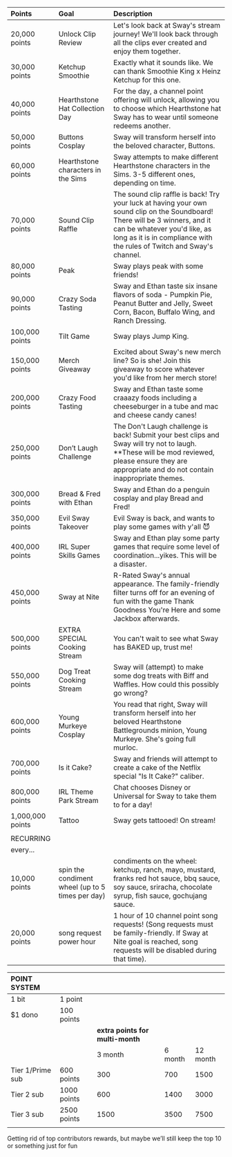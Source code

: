 

| Points | Goal | Description |
| :---- | :---- | :---- |
| 20,000 points | Unlock Clip Review | Let's look back at Sway's stream journey\! We'll look back through all the clips ever created and enjoy them together. |
| 30,000 points | Ketchup Smoothie | Exactly what it sounds like. We can thank Smoothie King x Heinz Ketchup for this one. |
| 40,000 points | Hearthstone Hat Collection Day | For the day, a channel point offering will unlock, allowing you to choose which Hearthstone hat Sway has to wear until someone redeems another. |
| 50,000 points | Buttons Cosplay | Sway will transform herself into the beloved character, Buttons. |
| 60,000 points | Hearthstone characters in the Sims | Sway attempts to make different Hearthstone characters in the Sims. 3-5 different ones, depending on time. |
| 70,000 points | Sound Clip Raffle | The sound clip raffle is back\! Try your luck at having your own sound clip on the Soundboard\! There will be 3 winners, and it can be whatever you'd like, as long as it is in compliance with the rules of Twitch and Sway's channel. |
| 80,000 points | Peak | Sway plays peak with some friends\! |
| 90,000 points | Crazy Soda Tasting | Sway and Ethan taste six insane flavors of soda \- Pumpkin Pie, Peanut Butter and Jelly, Sweet Corn, Bacon, Buffalo Wing, and Ranch Dressing. |
| 100,000 points | Tilt Game | Sway plays Jump King. |
| 150,000 points | Merch Giveaway | Excited about Sway's new merch line? So is she\! Join this giveaway to score whatever you'd like from her merch store\! |
| 200,000 points | Crazy Food Tasting | Sway and Ethan taste some craaazy foods including a cheeseburger in a tube and mac and cheese candy canes\! |
| 250,000 points | Don’t Laugh Challenge | The Don't Laugh challenge is back\! Submit your best clips and Sway will try not to laugh. \*\*These will be mod reviewed, please ensure they are appropriate and do not contain inappropriate themes. |
| 300,000 points | Bread & Fred with Ethan | Sway and Ethan do a penguin cosplay and play Bread and Fred\! |
| 350,000 points | Evil Sway Takeover | Evil Sway is back, and wants to play some games with y'all 😈 |
| 400,000 points | IRL Super Skills Games | Sway and Ethan play some party games that require some level of coordination...yikes. This will be a disaster. |
| 450,000 points | Sway at Nite | R-Rated Sway's annual appearance. The family-friendly filter turns off for an evening of fun with the game Thank Goodness You're Here and some Jackbox afterwards. |
| 500,000 points | EXTRA SPECIAL Cooking Stream | You can't wait to see what Sway has BAKED up, trust me\! |
| 550,000 points | Dog Treat Cooking Stream | Sway will (attempt) to make some dog treats with Biff and Waffles. How could this possibly go wrong? |
| 600,000 points | Young Murkeye Cosplay | You read that right, Sway will transform herself into her beloved Hearthstone Battlegrounds minion, Young Murkeye. She's going full murloc. |
| 700,000 points | Is it Cake? | Sway and friends will attempt to create a cake of the Netflix special "Is It Cake?" caliber. |
| 800,000 points | IRL Theme Park Stream | Chat chooses Disney or Universal for Sway to take them to for a day\! |
| 1,000,000 points | Tattoo | Sway gets tattooed\! On stream\! |
|  |  |  |
| RECURRING |  |  |
| every... |  |  |
| 10,000 points | spin the condiment wheel (up to 5 times per day) | condiments on the wheel: ketchup, ranch, mayo, mustard, franks red hot sauce, bbq sauce, soy sauce, sriracha, chocolate syrup, fish sauce, gochujang sauce. |
| 20,000 points | song request power hour | 1 hour of 10 channel point song requests\! (Song requests must be family-friendly. If Sway at Nite goal is reached, song requests will be disabled during that time). |

| POINT SYSTEM |  |  |  |  |
| :---- | :---- | ----- | ----- | ----- |
| 1 bit | 1 point |  |  |  |
| $1 dono | 100 points |  |  |  |
|  |  | **extra points for multi-month** |  |  |
|  |  | 3 month | 6 month | 12 month |
| Tier 1/Prime sub | 600 points | 300 | 700 | 1500 |
| Tier 2 sub | 1000 points | 600 | 1400 | 3000 |
| Tier 3 sub | 2500 points | 1500 | 3500 | 7500 |
|  |  |  |  |  |

Getting rid of top contributors rewards, but maybe we’ll still keep the top 10 or something just for fun  
